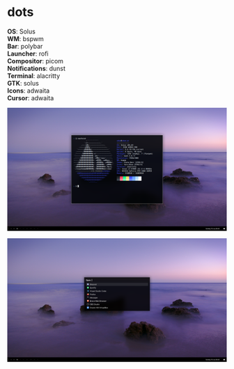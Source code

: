 # dots

**OS**:            Solus  
**WM**:            bspwm  
**Bar**:           polybar  
**Launcher**:      rofi  
**Compositor**:    picom  
**Notifications**: dunst  
**Terminal**:      alacritty  
**GTK**:           solus  
**Icons**:         adwaita  
**Cursor**:        adwaita  

![preview1](preview1.png)

![preview2](preview2.png)